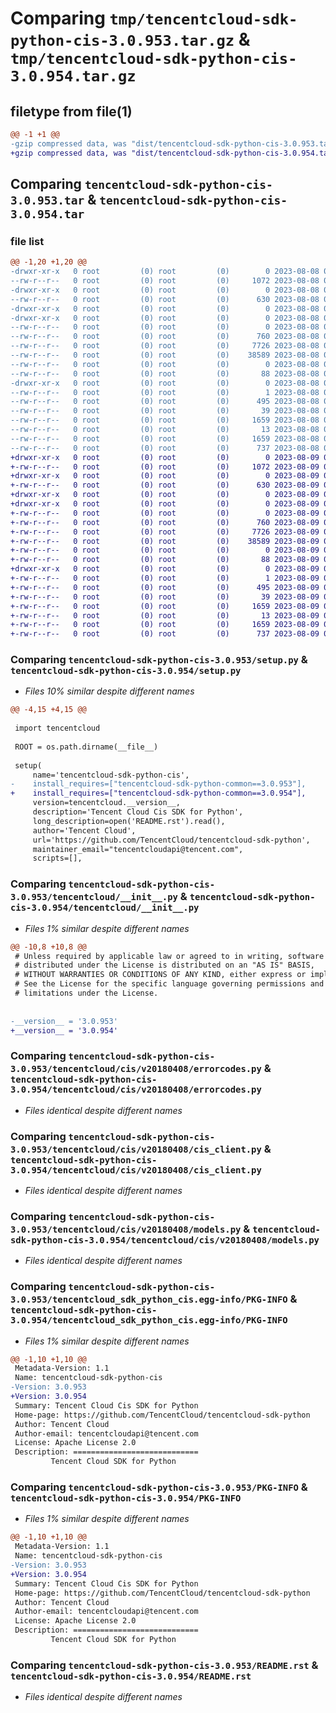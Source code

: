 # Comparing `tmp/tencentcloud-sdk-python-cis-3.0.953.tar.gz` & `tmp/tencentcloud-sdk-python-cis-3.0.954.tar.gz`

## filetype from file(1)

```diff
@@ -1 +1 @@
-gzip compressed data, was "dist/tencentcloud-sdk-python-cis-3.0.953.tar", last modified: Tue Aug  8 00:21:11 2023, max compression
+gzip compressed data, was "dist/tencentcloud-sdk-python-cis-3.0.954.tar", last modified: Wed Aug  9 00:21:14 2023, max compression
```

## Comparing `tencentcloud-sdk-python-cis-3.0.953.tar` & `tencentcloud-sdk-python-cis-3.0.954.tar`

### file list

```diff
@@ -1,20 +1,20 @@
-drwxr-xr-x   0 root         (0) root         (0)        0 2023-08-08 00:21:11.000000 tencentcloud-sdk-python-cis-3.0.953/
--rw-r--r--   0 root         (0) root         (0)     1072 2023-08-08 00:21:11.000000 tencentcloud-sdk-python-cis-3.0.953/setup.py
-drwxr-xr-x   0 root         (0) root         (0)        0 2023-08-08 00:21:11.000000 tencentcloud-sdk-python-cis-3.0.953/tencentcloud/
--rw-r--r--   0 root         (0) root         (0)      630 2023-08-08 00:21:11.000000 tencentcloud-sdk-python-cis-3.0.953/tencentcloud/__init__.py
-drwxr-xr-x   0 root         (0) root         (0)        0 2023-08-08 00:21:11.000000 tencentcloud-sdk-python-cis-3.0.953/tencentcloud/cis/
-drwxr-xr-x   0 root         (0) root         (0)        0 2023-08-08 00:21:11.000000 tencentcloud-sdk-python-cis-3.0.953/tencentcloud/cis/v20180408/
--rw-r--r--   0 root         (0) root         (0)        0 2023-08-08 00:21:11.000000 tencentcloud-sdk-python-cis-3.0.953/tencentcloud/cis/v20180408/__init__.py
--rw-r--r--   0 root         (0) root         (0)      760 2023-08-08 00:21:11.000000 tencentcloud-sdk-python-cis-3.0.953/tencentcloud/cis/v20180408/errorcodes.py
--rw-r--r--   0 root         (0) root         (0)     7726 2023-08-08 00:21:11.000000 tencentcloud-sdk-python-cis-3.0.953/tencentcloud/cis/v20180408/cis_client.py
--rw-r--r--   0 root         (0) root         (0)    38589 2023-08-08 00:21:11.000000 tencentcloud-sdk-python-cis-3.0.953/tencentcloud/cis/v20180408/models.py
--rw-r--r--   0 root         (0) root         (0)        0 2023-08-08 00:21:11.000000 tencentcloud-sdk-python-cis-3.0.953/tencentcloud/cis/__init__.py
--rw-r--r--   0 root         (0) root         (0)       88 2023-08-08 00:21:11.000000 tencentcloud-sdk-python-cis-3.0.953/setup.cfg
-drwxr-xr-x   0 root         (0) root         (0)        0 2023-08-08 00:21:11.000000 tencentcloud-sdk-python-cis-3.0.953/tencentcloud_sdk_python_cis.egg-info/
--rw-r--r--   0 root         (0) root         (0)        1 2023-08-08 00:21:11.000000 tencentcloud-sdk-python-cis-3.0.953/tencentcloud_sdk_python_cis.egg-info/dependency_links.txt
--rw-r--r--   0 root         (0) root         (0)      495 2023-08-08 00:21:11.000000 tencentcloud-sdk-python-cis-3.0.953/tencentcloud_sdk_python_cis.egg-info/SOURCES.txt
--rw-r--r--   0 root         (0) root         (0)       39 2023-08-08 00:21:11.000000 tencentcloud-sdk-python-cis-3.0.953/tencentcloud_sdk_python_cis.egg-info/requires.txt
--rw-r--r--   0 root         (0) root         (0)     1659 2023-08-08 00:21:11.000000 tencentcloud-sdk-python-cis-3.0.953/tencentcloud_sdk_python_cis.egg-info/PKG-INFO
--rw-r--r--   0 root         (0) root         (0)       13 2023-08-08 00:21:11.000000 tencentcloud-sdk-python-cis-3.0.953/tencentcloud_sdk_python_cis.egg-info/top_level.txt
--rw-r--r--   0 root         (0) root         (0)     1659 2023-08-08 00:21:11.000000 tencentcloud-sdk-python-cis-3.0.953/PKG-INFO
--rw-r--r--   0 root         (0) root         (0)      737 2023-08-08 00:21:11.000000 tencentcloud-sdk-python-cis-3.0.953/README.rst
+drwxr-xr-x   0 root         (0) root         (0)        0 2023-08-09 00:21:14.000000 tencentcloud-sdk-python-cis-3.0.954/
+-rw-r--r--   0 root         (0) root         (0)     1072 2023-08-09 00:21:13.000000 tencentcloud-sdk-python-cis-3.0.954/setup.py
+drwxr-xr-x   0 root         (0) root         (0)        0 2023-08-09 00:21:14.000000 tencentcloud-sdk-python-cis-3.0.954/tencentcloud/
+-rw-r--r--   0 root         (0) root         (0)      630 2023-08-09 00:21:13.000000 tencentcloud-sdk-python-cis-3.0.954/tencentcloud/__init__.py
+drwxr-xr-x   0 root         (0) root         (0)        0 2023-08-09 00:21:14.000000 tencentcloud-sdk-python-cis-3.0.954/tencentcloud/cis/
+drwxr-xr-x   0 root         (0) root         (0)        0 2023-08-09 00:21:14.000000 tencentcloud-sdk-python-cis-3.0.954/tencentcloud/cis/v20180408/
+-rw-r--r--   0 root         (0) root         (0)        0 2023-08-09 00:21:13.000000 tencentcloud-sdk-python-cis-3.0.954/tencentcloud/cis/v20180408/__init__.py
+-rw-r--r--   0 root         (0) root         (0)      760 2023-08-09 00:21:13.000000 tencentcloud-sdk-python-cis-3.0.954/tencentcloud/cis/v20180408/errorcodes.py
+-rw-r--r--   0 root         (0) root         (0)     7726 2023-08-09 00:21:13.000000 tencentcloud-sdk-python-cis-3.0.954/tencentcloud/cis/v20180408/cis_client.py
+-rw-r--r--   0 root         (0) root         (0)    38589 2023-08-09 00:21:13.000000 tencentcloud-sdk-python-cis-3.0.954/tencentcloud/cis/v20180408/models.py
+-rw-r--r--   0 root         (0) root         (0)        0 2023-08-09 00:21:13.000000 tencentcloud-sdk-python-cis-3.0.954/tencentcloud/cis/__init__.py
+-rw-r--r--   0 root         (0) root         (0)       88 2023-08-09 00:21:14.000000 tencentcloud-sdk-python-cis-3.0.954/setup.cfg
+drwxr-xr-x   0 root         (0) root         (0)        0 2023-08-09 00:21:14.000000 tencentcloud-sdk-python-cis-3.0.954/tencentcloud_sdk_python_cis.egg-info/
+-rw-r--r--   0 root         (0) root         (0)        1 2023-08-09 00:21:14.000000 tencentcloud-sdk-python-cis-3.0.954/tencentcloud_sdk_python_cis.egg-info/dependency_links.txt
+-rw-r--r--   0 root         (0) root         (0)      495 2023-08-09 00:21:14.000000 tencentcloud-sdk-python-cis-3.0.954/tencentcloud_sdk_python_cis.egg-info/SOURCES.txt
+-rw-r--r--   0 root         (0) root         (0)       39 2023-08-09 00:21:14.000000 tencentcloud-sdk-python-cis-3.0.954/tencentcloud_sdk_python_cis.egg-info/requires.txt
+-rw-r--r--   0 root         (0) root         (0)     1659 2023-08-09 00:21:14.000000 tencentcloud-sdk-python-cis-3.0.954/tencentcloud_sdk_python_cis.egg-info/PKG-INFO
+-rw-r--r--   0 root         (0) root         (0)       13 2023-08-09 00:21:14.000000 tencentcloud-sdk-python-cis-3.0.954/tencentcloud_sdk_python_cis.egg-info/top_level.txt
+-rw-r--r--   0 root         (0) root         (0)     1659 2023-08-09 00:21:14.000000 tencentcloud-sdk-python-cis-3.0.954/PKG-INFO
+-rw-r--r--   0 root         (0) root         (0)      737 2023-08-09 00:21:13.000000 tencentcloud-sdk-python-cis-3.0.954/README.rst
```

### Comparing `tencentcloud-sdk-python-cis-3.0.953/setup.py` & `tencentcloud-sdk-python-cis-3.0.954/setup.py`

 * *Files 10% similar despite different names*

```diff
@@ -4,15 +4,15 @@
 
 import tencentcloud
 
 ROOT = os.path.dirname(__file__)
 
 setup(
     name='tencentcloud-sdk-python-cis',
-    install_requires=["tencentcloud-sdk-python-common==3.0.953"],
+    install_requires=["tencentcloud-sdk-python-common==3.0.954"],
     version=tencentcloud.__version__,
     description='Tencent Cloud Cis SDK for Python',
     long_description=open('README.rst').read(),
     author='Tencent Cloud',
     url='https://github.com/TencentCloud/tencentcloud-sdk-python',
     maintainer_email="tencentcloudapi@tencent.com",
     scripts=[],
```

### Comparing `tencentcloud-sdk-python-cis-3.0.953/tencentcloud/__init__.py` & `tencentcloud-sdk-python-cis-3.0.954/tencentcloud/__init__.py`

 * *Files 1% similar despite different names*

```diff
@@ -10,8 +10,8 @@
 # Unless required by applicable law or agreed to in writing, software
 # distributed under the License is distributed on an "AS IS" BASIS,
 # WITHOUT WARRANTIES OR CONDITIONS OF ANY KIND, either express or implied.
 # See the License for the specific language governing permissions and
 # limitations under the License.
 
 
-__version__ = '3.0.953'
+__version__ = '3.0.954'
```

### Comparing `tencentcloud-sdk-python-cis-3.0.953/tencentcloud/cis/v20180408/errorcodes.py` & `tencentcloud-sdk-python-cis-3.0.954/tencentcloud/cis/v20180408/errorcodes.py`

 * *Files identical despite different names*

### Comparing `tencentcloud-sdk-python-cis-3.0.953/tencentcloud/cis/v20180408/cis_client.py` & `tencentcloud-sdk-python-cis-3.0.954/tencentcloud/cis/v20180408/cis_client.py`

 * *Files identical despite different names*

### Comparing `tencentcloud-sdk-python-cis-3.0.953/tencentcloud/cis/v20180408/models.py` & `tencentcloud-sdk-python-cis-3.0.954/tencentcloud/cis/v20180408/models.py`

 * *Files identical despite different names*

### Comparing `tencentcloud-sdk-python-cis-3.0.953/tencentcloud_sdk_python_cis.egg-info/PKG-INFO` & `tencentcloud-sdk-python-cis-3.0.954/tencentcloud_sdk_python_cis.egg-info/PKG-INFO`

 * *Files 1% similar despite different names*

```diff
@@ -1,10 +1,10 @@
 Metadata-Version: 1.1
 Name: tencentcloud-sdk-python-cis
-Version: 3.0.953
+Version: 3.0.954
 Summary: Tencent Cloud Cis SDK for Python
 Home-page: https://github.com/TencentCloud/tencentcloud-sdk-python
 Author: Tencent Cloud
 Author-email: tencentcloudapi@tencent.com
 License: Apache License 2.0
 Description: ============================
         Tencent Cloud SDK for Python
```

### Comparing `tencentcloud-sdk-python-cis-3.0.953/PKG-INFO` & `tencentcloud-sdk-python-cis-3.0.954/PKG-INFO`

 * *Files 1% similar despite different names*

```diff
@@ -1,10 +1,10 @@
 Metadata-Version: 1.1
 Name: tencentcloud-sdk-python-cis
-Version: 3.0.953
+Version: 3.0.954
 Summary: Tencent Cloud Cis SDK for Python
 Home-page: https://github.com/TencentCloud/tencentcloud-sdk-python
 Author: Tencent Cloud
 Author-email: tencentcloudapi@tencent.com
 License: Apache License 2.0
 Description: ============================
         Tencent Cloud SDK for Python
```

### Comparing `tencentcloud-sdk-python-cis-3.0.953/README.rst` & `tencentcloud-sdk-python-cis-3.0.954/README.rst`

 * *Files identical despite different names*

